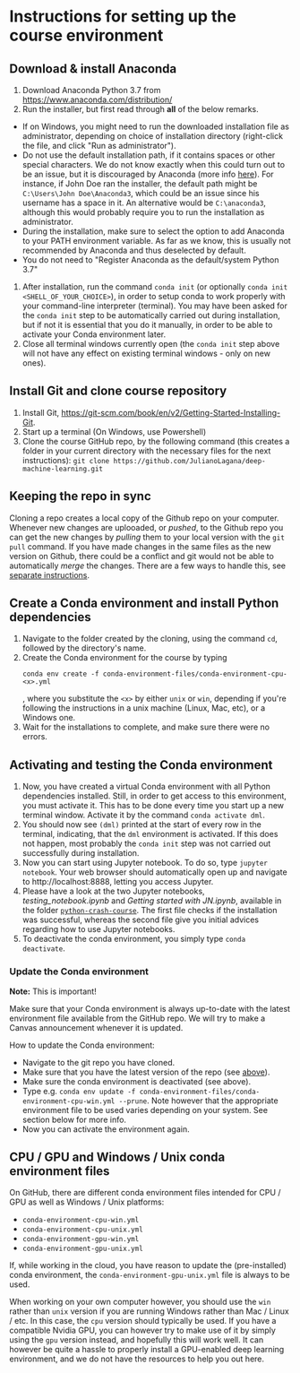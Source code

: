 # Instructions for setting up the course environment

## Download & install Anaconda
1. Download Anaconda Python 3.7 from https://www.anaconda.com/distribution/
1. Run the installer, but first read through **all** of the below remarks.
  - If on Windows, you might need to run the downloaded installation file as administrator, depending on choice of installation directory (right-click the file, and click "Run as administrator").
  - Do not use the default installation path, if it contains spaces or other special characters. We do not know exactly when this could turn out to be an issue, but it is discouraged by Anaconda (more info [here](https://docs.anaconda.com/anaconda/user-guide/faq/#distribution-faq-windows-folder)). For instance, if John Doe ran the installer, the default path might be `C:\Users\John Doe\Anaconda3`, which could be an issue since his username has a space in it. An alternative would be `C:\anaconda3`, although this would probably require you to run the installation as administrator.
  - During the installation, make sure to select the option to add Anaconda to your PATH environment variable. As far as we know, this is usually not recommended by Anaconda and thus deselected by default.
  - You do not need to "Register Anaconda as the default/system Python 3.7"
1. After installation, run the command `conda init` (or optionally `conda init <SHELL_OF_YOUR_CHOICE>`), in order to setup conda to work properly with your command-line interpreter (terminal). You may have been asked for the `conda init` step to be automatically carried out during installation, but if not it is essential that you do it manually, in order to be able to activate your Conda environment later.
1. Close all terminal windows currently open (the `conda init` step above will not have any effect on existing terminal windows - only on new ones).

## Install Git and clone course repository
1. Install Git, https://git-scm.com/book/en/v2/Getting-Started-Installing-Git.
1. Start up a terminal (On Windows, use Powershell)
1. Clone the course GitHub repo, by the following command (this creates a folder in your current directory with the necessary files for the next instructions): `git clone https://github.com/JulianoLagana/deep-machine-learning.git`

## Keeping the repo in sync
Cloning a repo creates a local copy of the Github repo on your computer. Whenever new changes are uplooaded, or *pushed*,
to the Github repo you can get the new changes by *pulling* them to your local version with the `git pull` command.
If you have made changes in the same files as the new version on Github, there could be a conflict and git would not be able to automatically *merge* the changes.
There are a few ways to handle this, see [separate instructions](https://github.com/JulianoLagana/deep-machine-learning/blob/master/instructions/04_keep_git_repo_in_sync.md).

## Create a Conda environment and install Python dependencies
1. Navigate to the folder created by the cloning, using the command `cd`, followed by the directory's name.
1. Create the Conda environment for the course by typing
   ```
   conda env create -f conda-environment-files/conda-environment-cpu-<x>.yml
   ```
   , where you substitute the `<x>` by either `unix` or `win`, depending if you're following the instructions in a unix machine (Linux, Mac, etc), or a Windows one.
1. Wait for the installations to complete, and make sure there were no errors.

## Activating and testing the Conda environment
1. Now, you have created a virtual Conda environment with all Python dependencies installed.
   Still, in order to get access to this environment, you must activate it.
   This has to be done every time you start up a new terminal window.
   Activate it by the command `conda activate dml`.
1. You should now see `(dml)` printed at the start of every row in the terminal, indicating, that the `dml` environment is activated. If this does not happen, most probably the `conda init` step was not carried out successfully during installation.
1. Now you can start using Jupyter notebook. To do so, type `jupyter notebook`. Your web browser should automatically open up and navigate to http://localhost:8888, letting you access Jupyter.
1. Please have a look at the two Jupyter notebooks, *testing_notebook.ipynb* and *Getting started with JN.ipynb*, available in the folder [`python-crash-course`](https://github.com/JulianoLagana/deep-machine-learning/tree/master/python-crash-course). The first file checks if the installation was successful, whereas the second file give you initial advices regarding how to use Jupyter notebooks.
1. To deactivate the conda environment, you simply type `conda deactivate`.

### Update the Conda environment
**Note:** This is important!

Make sure that your Conda environment is always up-to-date with the latest environment file available from the GitHub repo. We will try to make a Canvas announcement whenever it is updated.

How to update the Conda environment:

- Navigate to the git repo you have cloned.
- Make sure that you have the latest version of the repo (see [above](#keeping-the-repo-in-sync)).
- Make sure the conda environment is deactivated (see above).
- Type e.g. `conda env update -f conda-environment-files/conda-environment-cpu-win.yml --prune`. Note however that the appropriate environment file to be used varies depending on your system. See section below for more info.
- Now you can activate the environment again.

## CPU / GPU and Windows / Unix conda environment files
On GitHub, there are different conda environment files intended for CPU / GPU as well as Windows / Unix platforms:
- `conda-environment-cpu-win.yml`
- `conda-environment-cpu-unix.yml`
- `conda-environment-gpu-win.yml`
- `conda-environment-gpu-unix.yml`

If, while working in the cloud, you have reason to update the (pre-installed) conda environment, the `conda-environment-gpu-unix.yml` file is always to be used.

When working on your own computer however, you should use the `win` rather than `unix` version if you are running Windows rather than Mac / Linux / etc. In this case, the `cpu` version should typically be used. If you have a compatible Nvidia GPU, you can however try to make use of it by simply using the `gpu` version instead, and hopefully this will work well. It can however be quite a hassle to properly install a GPU-enabled deep learning environment, and we do not have the resources to help you out here.
